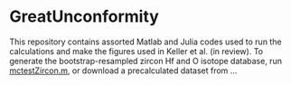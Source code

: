 # GreatUnconformity

This repository contains assorted Matlab and Julia codes used to run the calculations and make the figures used in Keller et al. (in review). To generate the bootstrap-resampled zircon Hf and O isotope database, run [mctestZircon.m](mctestZircon.m), or download a precalculated dataset from ...


